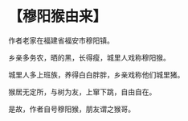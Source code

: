 # 【穆阳猴由来】

作者老家在福建省福安市穆阳镇。

乡亲多务农，晒的黑，长得瘦，城里人戏称穆阳猴。

城里人多上班族，养得白白胖胖，乡亲戏称他们城里猪。

猴居无定所，与树为友，上窜下跳，自由自在。

是故，作者自号穆阳猴，朋友谓之猴哥。